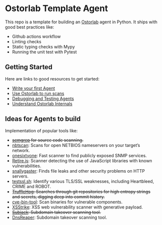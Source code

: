 # Ostorlab Template Agent

This repo is a template for building an [Ostorlab](https://github.com/ostorlab/ostorlab) agent in Python. It ships with good best practices like:

* Github actions workflow
* Linting checks
* Static typing checks with Mypy
* Running the unit test with Pytest

## Getting Started

Here are links to good resources to get started:

* [Write your first Agent](https://docs.ostorlab.co/tutorials/write-an-ostorlab-agent.html)
* [Use Ostorlab to run scans](https://docs.ostorlab.co/tutorials/run-your-first-scan.html)
* [Debugging and Testing Agents](https://docs.ostorlab.co/tutorials/debugging-agents.html)
* [Understand Ostorlab Internals](https://docs.ostorlab.co/tutorials/life-of-a-scan.html)

## Ideas for Agents to build

Implementation of popular tools like:

* ~~[semgrep](https://github.com/returntocorp/semgrep) for source code scanning.~~
* [nbtscan](http://www.unixwiz.net/tools/nbtscan.html): Scans for open NETBIOS nameservers on your target’s network.
* [onesixtyone](https://github.com/trailofbits/onesixtyone): Fast scanner to find publicly exposed SNMP services.
* [Retire.js](http://retirejs.github.io/retire.js/): Scanner detecting the use of JavaScript libraries with known
  vulnerabilities.
* [snallygaster](https://github.com/hannob/snallygaster): Finds file leaks and other security problems on HTTP servers.
* [testssl.sh](https://testssl.sh/): Identify various TLS/SSL weaknesses, including Heartbleed, CRIME and ROBOT.
* ~~[TruffleHog](https://github.com/trufflesecurity/truffleHog): Searches through git repositories for high entropy
  strings and secrets, digging deep into commit history.~~
* [cve-bin-tool](https://github.com/intel/cve-bin-tool): Scan binaries for vulnerable components.
* [XSStrike](https://github.com/s0md3v/XSStrike): XSS web vulnerability scanner with generative payload.
* ~~[Subjack](https://github.com/haccer/subjack): Subdomain takeover scanning tool.~~
* [DnsReaper](https://github.com/punk-security/dnsReaper): Subdomain takeover scanning tool.
